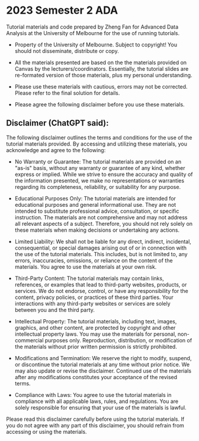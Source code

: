 # 2023 Semester 2 ADA

Tutorial materials and code prepared by Zheng Fan for Advanced Data Analysis at the University of Melbourne for the use of running tutorials.

* Property of the University of Melbourne. Subject to copyright! You should not disseminate, distribute or copy.

* All the materials presented are based on the the materials provided on Canvas by the lecturers/coordinators. Essentially, the tutorial slides are re-formated version of those materials, plus my personal understanding.

* Please use these materials with cautious, errors may not be corrected. Please refer to the final solution for details.

* Please agree the following disclaimer before you use these materials. 


## Disclaimer (ChatGPT said):

The following disclaimer outlines the terms and conditions for the use of the tutorial materials provided. By accessing and utilizing these materials, you acknowledge and agree to the following:

* No Warranty or Guarantee: The tutorial materials are provided on an "as-is" basis, without any warranty or guarantee of any kind, whether express or implied. While we strive to ensure the accuracy and quality of the information presented, we make no representations or warranties regarding its completeness, reliability, or suitability for any purpose.

* Educational Purposes Only: The tutorial materials are intended for educational purposes and general informational use. They are not intended to substitute professional advice, consultation, or specific instruction. The materials are not comprehensive and may not address all relevant aspects of a subject. Therefore, you should not rely solely on these materials when making decisions or undertaking any actions.

* Limited Liability: We shall not be liable for any direct, indirect, incidental, consequential, or special damages arising out of or in connection with the use of the tutorial materials. This includes, but is not limited to, any errors, inaccuracies, omissions, or reliance on the content of the materials. You agree to use the materials at your own risk.

* Third-Party Content: The tutorial materials may contain links, references, or examples that lead to third-party websites, products, or services. We do not endorse, control, or have any responsibility for the content, privacy policies, or practices of these third parties. Your interactions with any third-party websites or services are solely between you and the third party.

* Intellectual Property: The tutorial materials, including text, images, graphics, and other content, are protected by copyright and other intellectual property laws. You may use the materials for personal, non-commercial purposes only. Reproduction, distribution, or modification of the materials without prior written permission is strictly prohibited.

* Modifications and Termination: We reserve the right to modify, suspend, or discontinue the tutorial materials at any time without prior notice. We may also update or revise the disclaimer. Continued use of the materials after any modifications constitutes your acceptance of the revised terms.

* Compliance with Laws: You agree to use the tutorial materials in compliance with all applicable laws, rules, and regulations. You are solely responsible for ensuring that your use of the materials is lawful.

Please read this disclaimer carefully before using the tutorial materials. If you do not agree with any part of this disclaimer, you should refrain from accessing or using the materials.
